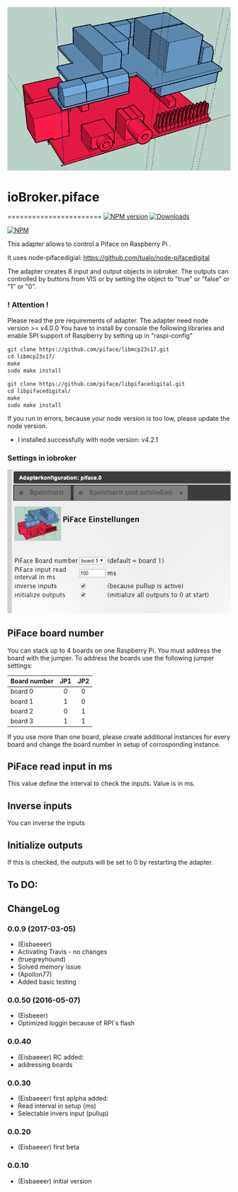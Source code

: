 ![Logo](admin/piface.png)
# ioBroker.piface
=======================
[![NPM version](http://img.shields.io/npm/v/iobroker.piface.svg)](https://www.npmjs.com/package/iobroker.piface)
[![Downloads](https://img.shields.io/npm/dm/iobroker.piface.svg)](https://www.npmjs.com/package/iobroker.piface)

[![NPM](https://nodei.co/npm/iobroker.piface.png?downloads=true)](https://nodei.co/npm/iobroker.piface/)

This adapter allows to control a Piface on Raspberry Pi .

It uses node-pifacedigial: https://github.com/tualo/node-pifacedigital

The adapter creates 8 input and output objects in iobroker.
The outputs can controlled by buttons from VIS or by setting the object to
"true" or "false" or "1" or "0".

### ! Attention !
Please read the pre requirements of adapter.
The adapter need node version >= v4.0.0
You have to install by console the following libraries and enable SPI support of Raspberry
by setting up in "raspi-config"

```
git clone https://github.com/piface/libmcp23s17.git
cd libmcp23s17/
make
sudo make install
```

```
git clone https://github.com/piface/libpifacedigital.git
cd libpifacedigital/
make
sudo make install
```

If you run in errors, because your node version is too low, please update the node version.
* I installed successfully with node version: v4.2.1

### Settings in iobroker
![Alt text](admin/settings.png?raw=true "settings")
## PiFace board number

You can stack up to 4 boards on one Raspberry Pi. You must address the board with the jumper.
To address the boards use the following jumper settings:

| Board number  | JP1 | JP2 |
| ------------- |:---:|:---:|
| board 0       |  0  |  0  |
| board 1       |  1  |  0  |
| board 2       |  0  |  1  |
| board 3       |  1  |  1  |

If you use more than one board, please create additional instances for every board and change the board number in setup of corrosponding instance.

## PiFace read input in ms
This value define the interval to check the inputs. Value is in ms.

## Inverse inputs
You can inverse the inputs

## Initialize outputs
If this is checked, the outputs will be set to 0 by restarting the adapter.

## To DO:

## ChangeLog

### 0.0.9 (2017-03-05)
* (Eisbaeeer)
* Activating Travis - no changes
* (truegreyhound)
* Solved memory issue
* (Apollon77)
* Added basic testing

### 0.0.50 (2016-05-07)
* (Eisbeeer)
* Optimized loggin because of RPI´s flash

### 0.0.40
* (Eisbaeeer) RC
added:
* addressing boards

### 0.0.30
* (Eisbaeeer) first aplpha
added:
* Read interval in setup (ms)
* Selectable invers input (pullup)

### 0.0.20
* (Eisbaeeer) first beta

### 0.0.10
* (Eisbaeeer) initial version

